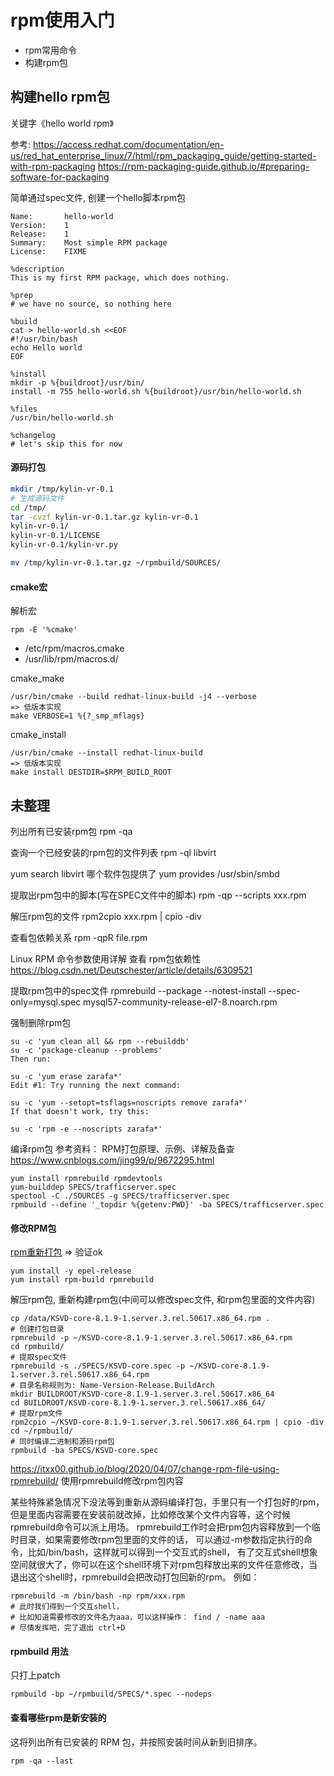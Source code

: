# rpm使用入门

* rpm常用命令
* 构建rpm包

## 构建hello rpm包

关键字《hello world rpm》

参考: https://access.redhat.com/documentation/en-us/red_hat_enterprise_linux/7/html/rpm_packaging_guide/getting-started-with-rpm-packaging
https://rpm-packaging-guide.github.io/#preparing-software-for-packaging

简单通过spec文件, 创建一个hello脚本rpm包
```
Name:       hello-world
Version:    1
Release:    1
Summary:    Most simple RPM package
License:    FIXME

%description
This is my first RPM package, which does nothing.

%prep
# we have no source, so nothing here

%build
cat > hello-world.sh <<EOF
#!/usr/bin/bash
echo Hello world
EOF

%install
mkdir -p %{buildroot}/usr/bin/
install -m 755 hello-world.sh %{buildroot}/usr/bin/hello-world.sh

%files
/usr/bin/hello-world.sh

%changelog
# let's skip this for now
```

#### 源码打包

```bash
mkdir /tmp/kylin-vr-0.1
# 生成源码文件
cd /tmp/
tar -cvzf kylin-vr-0.1.tar.gz kylin-vr-0.1
kylin-vr-0.1/
kylin-vr-0.1/LICENSE
kylin-vr-0.1/kylin-vr.py

mv /tmp/kylin-vr-0.1.tar.gz ~/rpmbuild/SOURCES/
```

#### cmake宏

解析宏
```
rpm -E '%cmake'
```

- /etc/rpm/macros.cmake
- /usr/lib/rpm/macros.d/

cmake_make
```
/usr/bin/cmake --build redhat-linux-build -j4 --verbose
=> 低版本实现
make VERBOSE=1 %{?_smp_mflags}
```

cmake_install
```
/usr/bin/cmake --install redhat-linux-build
=> 低版本实现
make install DESTDIR=$RPM_BUILD_ROOT
```

## 未整理

列出所有已安装rpm包
rpm -qa

查询一个已经安装的rpm包的文件列表
rpm -ql libvirt

yum search libvirt
哪个软件包提供了
yum provides /usr/sbin/smbd

提取出rpm包中的脚本(写在SPEC文件中的脚本)
rpm -qp --scripts xxx.rpm

解压rpm包的文件
rpm2cpio xxx.rpm | cpio -div

查看包依赖关系
rpm -qpR file.rpm

Linux RPM 命令参数使用详解 查看 rpm包依赖性
https://blog.csdn.net/Deutschester/article/details/6309521

提取rpm包中的spec文件
rpmrebuild --package --notest-install --spec-only=mysql.spec mysql57-community-release-el7-8.noarch.rpm


强制删除rpm包
```
su -c 'yum clean all && rpm --rebuilddb'
su -c 'package-cleanup --problems'
Then run:

su -c 'yum erase zarafa*'
Edit #1: Try running the next command:

su -c 'yum --setopt=tsflags=noscripts remove zarafa*'
If that doesn't work, try this:

su -c 'rpm -e --noscripts zarafa*'
```

编译rpm包
参考资料：
RPM打包原理、示例、详解及备查
https://www.cnblogs.com/jing99/p/9672295.html
```
yum install rpmrebuild rpmdevtools 
yum-builddep SPECS/trafficserver.spec 
spectool -C ./SOURCES -g SPECS/trafficserver.spec 
rpmbuild --define '_topdir %{getenv:PWD}' -ba SPECS/trafficserver.spec
```


#### 修改RPM包

[rpm重新打包](https://blog.csdn.net/itas109/article/details/104226935) => 验证ok
```
yum install -y epel-release
yum install rpm-build rpmrebuild
```

解压rpm包, 重新构建rpm包(中间可以修改spec文件, 和rpm包里面的文件内容)
```
cp /data/KSVD-core-8.1.9-1.server.3.rel.50617.x86_64.rpm .
# 创建打包目录
rpmrebuild -p ~/KSVD-core-8.1.9-1.server.3.rel.50617.x86_64.rpm
cd rpmbuild/
# 提取spec文件
rpmrebuild -s ./SPECS/KSVD-core.spec -p ~/KSVD-core-8.1.9-1.server.3.rel.50617.x86_64.rpm
# 目录名称规则为: Name-Version-Release.BuildArch
mkdir BUILDROOT/KSVD-core-8.1.9-1.server.3.rel.50617.x86_64
cd BUILDROOT/KSVD-core-8.1.9-1.server.3.rel.50617.x86_64/
# 提取rpm文件
rpm2cpio ~/KSVD-core-8.1.9-1.server.3.rel.50617.x86_64.rpm | cpio -div
cd ~/rpmbuild/
# 同时编译二进制和源码rpm包
rpmbuild -ba SPECS/KSVD-core.spec
```

https://itxx00.github.io/blog/2020/04/07/change-rpm-file-using-rpmrebuild/
使用rpmrebuild修改rpm包内容

某些特殊紧急情况下没法等到重新从源码编译打包，手里只有一个打包好的rpm，但是里面内容需要在安装前就改掉，比如修改某个文件内容等，这个时候rpmrebuild命令可以派上用场。 rpmrebuild工作时会把rpm包内容释放到一个临时目录，如果需要修改rpm包里面的文件的话， 可以通过-m参数指定执行的命令，比如/bin/bash，这样就可以得到一个交互式的shell， 有了交互式shell想象空间就很大了，你可以在这个shell环境下对rpm包释放出来的文件任意修改，当退出这个shell时，rpmrebuild会把改动打包回新的rpm。 例如：

```
rpmrebuild -m /bin/bash -np rpm/xxx.rpm 
# 此时我们得到一个交互shell， 
# 比如知道需要修改的文件名为aaa，可以这样操作： find / -name aaa 
# 尽情发挥吧，完了退出 ctrl+D
```

#### rpmbuild 用法

只打上patch
```
rpmbuild -bp ~/rpmbuild/SPECS/*.spec --nodeps
```

#### 查看哪些rpm是新安装的

这将列出所有已安装的 RPM 包，并按照安装时间从新到旧排序。
```
rpm -qa --last
```

